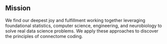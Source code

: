 ## Mission
 
 
We find our deepest joy and fulfillment working together leveraging foundational statistics, computer science, engineering, and neurobiology to solve real data science problems. We apply these approaches to discover the principles of connectome coding. 
